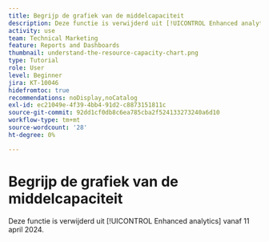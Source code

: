 ```yaml
---
title: Begrijp de grafiek van de middelcapaciteit
description: Deze functie is verwijderd uit [!UICONTROL Enhanced analytics] vanaf 11 april 2024.
activity: use
team: Technical Marketing
feature: Reports and Dashboards
thumbnail: understand-the-resource-capacity-chart.png
type: Tutorial
role: User
level: Beginner
jira: KT-10046
hidefromtoc: true
recommendations: noDisplay,noCatalog
exl-id: ec21049e-4f39-4bb4-91d2-c8873151811c
source-git-commit: 92dd1cf0db8c6ea785cba2f524133273240a6d10
workflow-type: tm+mt
source-wordcount: '28'
ht-degree: 0%

---
```


# Begrijp de grafiek van de middelcapaciteit

Deze functie is verwijderd uit [!UICONTROL Enhanced analytics] vanaf 11 april 2024.

